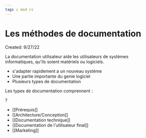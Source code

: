 ```yaml
---
tags : mod cs
---
```

# Les méthodes de documentation
Created: 9/27/22

 La documentation utilisateur aide les utilisateurs de systèmes informatiques, qu'ils soient matériels ou logiciels.
- s'adapter rapidement a un nouveau système 
- Une partie importante du genie logiciel
- Plusieurs types de documentation


Les types de documentation comprennent :

?
- [[Prérequis]]   
- [[Architecture/Conception]]  
- [[Documentation technique]] 
- [[Documentation de l'utilisateur final]] 
- [[Marketing]] 
<!--SR:!2022-10-19,1,230-->